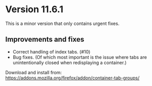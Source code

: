 # Version 11.6.1

This is a minor version that only contains urgent fixes.

## Improvements and fixes

- Correct handling of index tabs. (#10)
- Bug fixes. (Of which most important is the issue where tabs are unintentionally closed when redisplaying a container.)

Download and install from: https://addons.mozilla.org/firefox/addon/container-tab-groups/
